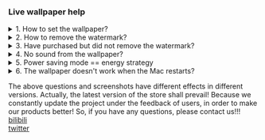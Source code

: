 ### Live wallpaper help

<details>
  <summary>1. How to set the wallpaper?</summary>
  
  <p>Open the homepage, select the wallpaper you like, click on the wallpaper, click Download on the right sidebar, wait for the wallpaper to download, set it as a wallpaper.</p>
  
  <p><img src="/iwallpaper/help/1.png" alt="" /></p>
 
</details>

<details>
  <summary>2. How to remove the watermark?</summary>
  
  <p>To remove the watermark, you need to purchase it. In the right sidebar of the homepage, if you have not purchased it, please click Remove Watermark. If you have already purchased, you can resume the purchase. The watermark will disappear after purchase! </p>
 
 <p> <img src="/iwallpaper/help/2.png" alt="" /></p>
  
  
</details>

<details>
  <summary>3. Have purchased but did not remove the watermark?</summary>
  
  <p>The purchase is not reflected, or the watermark is not eliminated after the purchase is successful. It is usually a network problem that cannot be linked to Apple's server. You can try to purchase multiple times (please rest assured, no matter how many purchases, only one deduction will be made), as long as the payment is successful , You can use the recovery function later.</p>
  
</details>

<details>
  <summary>4. No sound from the wallpaper?</summary>
  
  <p>Some wallpapers have sound, you can set the volume in the menu bar! </p>
 
  <p> <img src="/iwallpaper/help/3.png" alt="" /></p>
  
</details>

<details>
  <summary>5. Power saving mode == energy strategy</summary>
  
  <p>The old version before 1.0.4 (including 1.0.4) is enabled by default, and 1.0.5 (including 1.0.5) is not enabled by default.</p>   
  <p>After turning it on: It will pause when the screen is mostly blocked. If it is a MacBook, there is also a low battery and energy saving. The default is less than 5% to pause, and it can be modified! </p>   
 
  <p> <img src="/iwallpaper/help/4.png" alt="" /></p>
  
  <p> <img src="/iwallpaper/help/4-1.png" alt="" /></p>
  
</details>

<details>
  <summary>6. The wallpaper doesn't work when the Mac restarts?</summary>
  
  <p>Desktop dynamic effects need to be drawn by this software. If you want your Mac to restart the wallpaper work, please check the'Start dynamic wallpaper effects' in the menu.</p>
 
  <p> <img src="/iwallpaper/help/5.png" alt="" /></p>
 
</details>

The above questions and screenshots have different effects in different versions. Actually, the latest version of the store shall prevail!
Because we constantly update the project under the feedback of users, in order to make our products better!
So, if you have any questions, please contact us!!!   
[bilibili](https://space.bilibili.com/43521885)   
[twitter](https://twitter.com/rhljiayou)   
